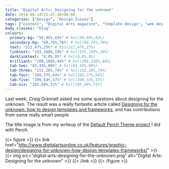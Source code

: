 ```yaml
---
title: "Digital Arts: Designing for the unknown"
date: 2014-08-14T15:47:30+00:00
categories: ["Design", "Design Issues"]
tags: ["content", "Digital Arts magazine", "template design", "web design"]
body_classes: "blog"
colours:
  primary-bg: "58,95%,83%" # hsl(58,95%,83%)
  secondary-bg: "60,76%,76%" # hsl(60,76%,76%)
  text: "212,47%,25%" # hsl(212,47%,25%)
  linktext: "193,100%,19%" # hsl(193,100%,19%)
  darklinktext: "0,0%,0%" # hsl(0,0%,0%)
  brilliant: "208,100%,44%" # hsl(208,100%,44%)
  tab-two: "83,45%,80%" # hsl(83,45%,80%)
  tab-three: "152,28%,74%" # hsl(152,28%,74%)
  tab-four: "189,37%,64%" # hsl(189,37%,64%)
  tab-five: "200,54%,57%" # hsl(200,54%,57%)
  tab-six: "205,68%,51%" # hsl(205,68%,51%)
---
```


Last week, Craig Grannell asked me some questions about designing for the unknown. The result was a really fantastic article called [Designing for the unknown: how to design templates and frameworks](http://www.digitalartsonline.co.uk/features/graphic-design/designing-for-unknown-how-design-templates-frameworks/), and has contributions from some really smart people.

The title image is from my writeup of the [Default Perch Theme project](/project/default-perch-theme/ "Default Perch Theme") I did with Perch.

{{< figure >}}
  {{< link href="http://www.digitalartsonline.co.uk/features/graphic-design/designing-for-unknown-how-design-templates-frameworks/" >}}
  	{{< img src="digital-arts-designing-for-the-unknown.png" alt="Digital Arts: Designing for the unknown" >}}
  {{< /link >}}
{{< /figure >}}

	